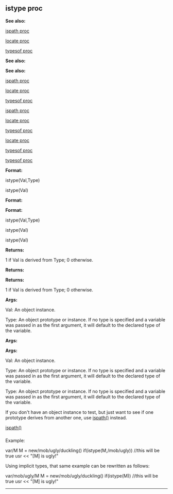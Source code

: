 

 istype proc
-------------




**See also:** 


[ispath proc](#/proc/ispath) 

[locate proc](#/proc/locate) 

[typesof proc](#/proc/typesof) 





**See also:** 

**See also:**

[ispath proc](#/proc/ispath) 

[locate proc](#/proc/locate) 

[typesof proc](#/proc/typesof) 



[ispath proc](#/proc/ispath)

[locate proc](#/proc/locate) 

[typesof proc](#/proc/typesof) 


[locate proc](#/proc/locate)

[typesof proc](#/proc/typesof) 

[typesof proc](#/proc/typesof)


**Format:** 


 istype(Val,Type)
 
 istype(Val)
 



**Format:** 

**Format:**

 istype(Val,Type)
 
 istype(Val)
 


 istype(Val)



**Returns:** 


 1 if Val is derived from Type; 0 otherwise.
 


**Returns:** 

**Returns:**

 1 if Val is derived from Type; 0 otherwise.



**Args:** 


 Val: An object instance.
 
 Type: An object prototype or instance. If no type is specified and a
 variable was passed in as the first argument, it will default to the
 declared type of the variable.
 



**Args:** 

**Args:**

 Val: An object instance.
 
 Type: An object prototype or instance. If no type is specified and a
 variable was passed in as the first argument, it will default to the
 declared type of the variable.
 


 Type: An object prototype or instance. If no type is specified and a
 variable was passed in as the first argument, it will default to the
 declared type of the variable.


 If you don't have an object instance to test, but just want to see if one
prototype derives from another one, use
 [ispath()](#/proc/ispath) 
 instead.



[ispath()](#/proc/ispath)
### 
 Example:



 var/M
M = new/mob/ugly/duckling()
if(istype(M,/mob/ugly)) //this will be true
 usr << "[M] is ugly!"


 Using implicit types, that same example can be rewritten as follows:




 var/mob/ugly/M
M = new/mob/ugly/duckling()
if(istype(M)) //this will be true
 usr << "[M] is ugly!"



---


